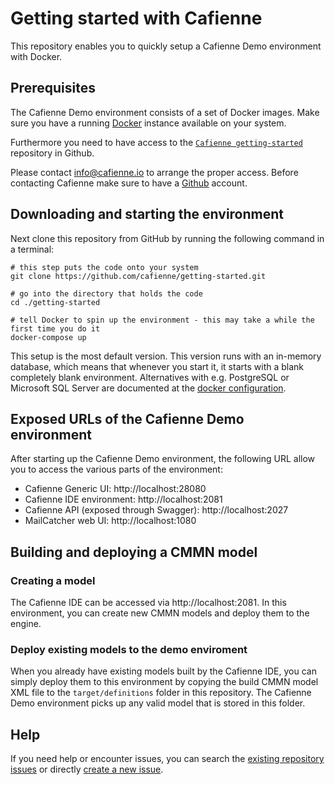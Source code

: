# Getting started with Cafienne

This repository enables you to quickly setup a Cafienne Demo environment with Docker.

## Prerequisites

The Cafienne Demo environment consists of a set of Docker images. Make sure you have a running [Docker](https://www.docker.com/) instance available on your system.

Furthermore you need to have access to the [`Cafienne getting-started`](https://github.com/cafienne/getting-started) repository in Github.

Please contact info@cafienne.io to arrange the proper access.
Before contacting Cafienne make sure to have a [Github](https://github.com) account.

## Downloading and starting the environment

Next clone this repository from GitHub by running the following command in a terminal:

```
# this step puts the code onto your system
git clone https://github.com/cafienne/getting-started.git

# go into the directory that holds the code
cd ./getting-started

# tell Docker to spin up the environment - this may take a while the first time you do it
docker-compose up
```

This setup is the most default version. This version runs with an in-memory database, which means that whenever you start it, it starts with a blank completely blank environment. Alternatives with e.g. PostgreSQL or Microsoft SQL Server are documented at the [docker configuration](./documentation/docker-configuration.md).


## Exposed URLs of the Cafienne Demo environment

After starting up the Cafienne Demo environment, the following URL allow you to access the various parts of the
environment:

- Cafienne Generic UI: http://localhost:28080
- Cafienne IDE environment: http://localhost:2081
- Cafienne API (exposed through Swagger): http://localhost:2027
- MailCatcher web UI: http://localhost:1080


## Building and deploying a CMMN model

### Creating a model
The Cafienne IDE can be accessed via http://localhost:2081.
In this environment, you can create new CMMN models and deploy them to the engine.

### Deploy existing models to the demo enviroment
When you already have existing models built by the Cafienne IDE, you can simply deploy them to this
environment by copying the build CMMN model XML file to the `target/definitions` folder in this repository.
The Cafienne Demo environment picks up any valid model that is stored in this folder.

## Help

If you need help or encounter issues, you can search the [existing repository issues](https://github.com/cafienne/getting-started/issues) or directly [create a new issue](https://github.com/cafienne/getting-started/issues/new).
